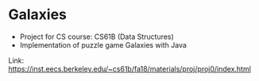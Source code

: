 # Galaxies

- Project for CS course: CS61B (Data Structures)
- Implementation of puzzle game Galaxies with Java

Link: https://inst.eecs.berkeley.edu/~cs61b/fa18/materials/proj/proj0/index.html
